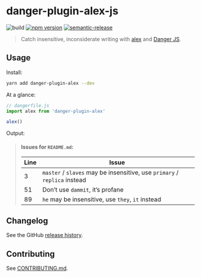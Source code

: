# danger-plugin-alex-js
![build](https://github.com/dsantosmerino/danger-plugin-alex-js/workflows/NodeJS/badge.svg)
[![npm version](https://badge.fury.io/js/danger-plugin-alex.svg)](https://badge.fury.io/js/danger-plugin-alex)
[![semantic-release](https://img.shields.io/badge/%20%20%F0%9F%93%A6%F0%9F%9A%80-semantic--release-e10079.svg)](https://github.com/semantic-release/semantic-release)

> Catch insensitive, inconsiderate writing with [alex](https://alexjs.com/) and [Danger JS](https://danger.systems/js).

## Usage

Install:

```sh
yarn add danger-plugin-alex --dev
```

At a glance:

```js
// dangerfile.js
import alex from 'danger-plugin-alex'

alex()
```

Output:

> #### Issues for `README.md`:
> | Line | Issue |
> | ---- | ---- |
> 3 | `master` / `slaves` may be insensitive, use `primary` / `replica` instead
> 51 | Don’t use `dammit`, it’s profane
> 89 | `he` may be insensitive, use `they`, `it` instead

## Changelog

See the GitHub [release history](https://github.com/dsantosmerino/danger-plugin-alex/releases).

## Contributing

See [CONTRIBUTING.md](CONTRIBUTING.md).
